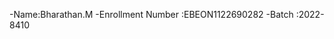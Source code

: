 -Name:Bharathan.M
-Enrollment Number :EBEON1122690282
-Batch :2022-8410

<!---
Aurthur514/Aurthur514 is a ✨ special ✨ repository because its `README.md` (this file) appears on your GitHub profile.
You can click the Preview link to take a look at your changes.
--->

